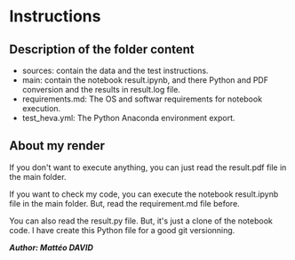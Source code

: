# Instructions

## Description of the folder content

* sources: contain the data and the test instructions.
* main:  contain the notebook result.ipynb, and there Python and PDF conversion and the results in result.log file.
* requirements.md: The OS and softwar requirements for notebook execution.
* test_heva.yml: The Python Anaconda environment export.
## About my render
If you don't want to execute anything, you can just read the result.pdf file in the main folder.

If you want to check my code, you can execute the notebook result.ipynb file in the main folder. But, read the requirement.md file before.

You can also read the result.py file. But, it's just a clone of the notebook code. I have create this Python file for a good git versionning.

***Author: Mattéo DAVID***